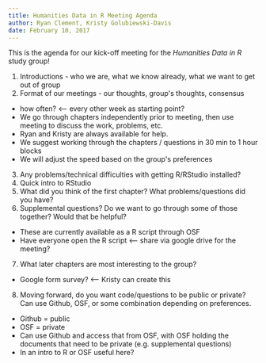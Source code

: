 ```yaml
---
title: Humanities Data in R Meeting Agenda
author: Ryan Clement, Kristy Golubiewski-Davis
date: February 10, 2017
---
```


This is the agenda for our kick-off meeting for the _Humanities Data in R_ study group!

1. Introductions - who we are, what we know already, what we want to get out of group
2. Format of our meetings - our thoughts, group's thoughts, consensus
  - how often?  <-- every other week as starting point?
  - We go through chapters independently prior to meeting, then use meeting to discuss the work, problems, etc.
  - Ryan and Kristy are always available for help.
  - We suggest working through the chapters / questions in 30 min to 1 hour blocks
  - We will adjust the speed based on the group's preferences
3. Any problems/technical difficulties with getting R/RStudio installed?
4. Quick intro to RStudio
5. What did you think of the first chapter? What problems/questions did you have?
6. Supplemental questions? Do we want to go through some of those together? Would that be helpful?
  - These are currently available as a R script through OSF
  - Have everyone open the R script <-- share via google drive for the meeting?
7. What later chapters are most interesting to the group?
  - Google form survey? <-- Kristy can create this
8. Moving forward, do you want code/questions to be public or private? Can use Github, OSF, or some combination depending on preferences. 
  - Github = public
  - OSF = private
  - Can use Github and access that from OSF, with OSF holding the documents that need to be private (e.g. supplemental questions)
  - In an intro to R or OSF useful here?

